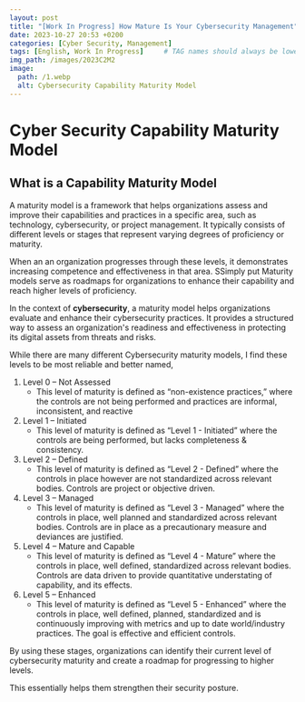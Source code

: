 ```yaml
---
layout: post
title: "[Work In Progress] How Mature Is Your Cybersecurity Management"
date: 2023-10-27 20:53 +0200
categories: [Cyber Security, Management]
tags: [English, Work In Progress]     # TAG names should always be lowercase
img_path: /images/2023C2M2
image:
  path: /1.webp
  alt: Cybersecurity Capability Maturity Model
---
```


# Cyber Security Capability Maturity Model

## What is a Capability Maturity Model

A maturity model is a framework that helps organizations assess and improve their capabilities and practices in a specific area, such as technology, cybersecurity, or project management. It typically consists of different levels or stages that represent varying degrees of proficiency or maturity.

When an an organization progresses through these levels, it demonstrates increasing competence and effectiveness in that area. SSimply put Maturity models serve as roadmaps for organizations to enhance their capability and reach higher levels of proficiency.

In the context of **cybersecurity**, a maturity model helps organizations evaluate and enhance their cybersecurity practices. It provides a structured way to assess an organization's readiness and effectiveness in protecting its digital assets from threats and risks.

While there are many different Cybersecurity maturity models, I find these levels to be most reliable and better named,

1. Level 0 – Not Assessed
   - This level of maturity is defined as “non-existence practices,” where the controls are not being performed and practices are informal, inconsistent, and reactive
2. Level 1 – Initiated
   - This level of maturity is defined as “Level 1 - Initiated” where the controls are being performed, but lacks completeness & consistency.
3. Level 2 – Defined
   - This level of maturity is defined as “Level 2 - Defined” where the controls in place however are not standardized across relevant bodies. Controls are project or objective driven.
4. Level 3 – Managed
   - This level of maturity is defined as “Level 3 - Managed” where the controls in place, well planned and standardized across relevant bodies. Controls are in place as a precautionary measure and deviances are justified.
5. Level 4 – Mature and Capable
   - This level of maturity is defined as “Level 4 - Mature” where the controls in place, well defined, standardized across relevant bodies. Controls are data driven to provide quantitative understating of capability, and its effects.
6. Level 5 – Enhanced
   - This level of maturity is defined as “Level 5 - Enhanced” where the controls in place, well defined, planned, standardized and is continuously improving with metrics and up to date world/industry practices. The goal is effective and efficient controls.

By using these stages, organizations can identify their current level of cybersecurity maturity and create a roadmap for progressing to higher levels.

This essentially helps them strengthen their security posture.
